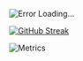 ![Error Loading...](https://frostbird347.bitbucket.io/db/IdpxRMLLZ6Z52zB3DD1i9rw3cgUe5sQZGgboC0rXqbC4FM8Q6o7kMlsrPsv9A0vN9cgqYZD9Xgsy4vOJ1bhwP1vQeKDY1XSAHjEX2qLfG5bjg2CDHydqGwCFiGat8/GithubProfile.svg/)

[![GitHub Streak](https://github-readme-streak-stats.herokuapp.com?user=FrostBird347&theme=black-ice&hide_border=true&background=0D1117&ring=58A6FF&fire=58A6FF&currStreakLabel=58A6FF)](https://git.io/streak-stats)

![Metrics](https://metrics.lecoq.io/FrostBird347?template=classic&isocalendar=1&languages=1&achievements=1&lines=1&gists=1&isocalendar.duration=half-year&languages.ignored=html%2C%20css%2C%20md&languages.limit=16&languages.threshold=0%25&languages.colors=github%2C0%3A%23f1e05a&languages.aliases=javascript%3Ajavascript%20(includes%20other%20libraries)&languages.sections=most-used&languages.details=bytes-size%2C%20percentage&languages.indepth=true&languages.analysis.timeout=30&languages.categories=markup%2C%20programming&languages.recent.categories=markup%2C%20programming&languages.recent.load=300&languages.recent.days=14&achievements.threshold=C&achievements.secrets=true&achievements.display=detailed&achievements.limit=0)
